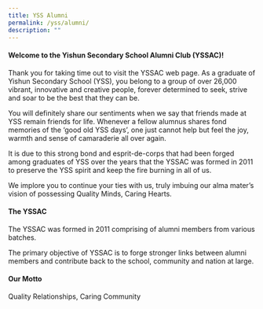 ```yaml
---
title: YSS Alumni
permalink: /yss/alumni/
description: ""
---
```

#### Welcome to the Yishun Secondary School Alumni Club (YSSAC)!

  

Thank you for taking time out to visit the YSSAC web page. As a graduate of Yishun Secondary School (YSS), you belong to a group of over 26,000 vibrant, innovative and creative people, forever determined to seek, strive and soar to be the best that they can be.

  

You will definitely share our sentiments when we say that friends made at YSS remain friends for life. Whenever a fellow alumnus shares fond memories of the ‘good old YSS days’, one just cannot help but feel the joy, warmth and sense of camaraderie all over again.

  

It is due to this strong bond and esprit-de-corps that had been forged among graduates of YSS over the years that the YSSAC was formed in 2011 to preserve the YSS spirit and keep the fire burning in all of us.

  

We implore you to continue your ties with us, truly imbuing our alma mater’s vision of possessing Quality Minds, Caring Hearts.

  

#### The YSSAC


The YSSAC was formed in 2011 comprising of alumni members from various batches.  

  

The primary objective of YSSAC is to forge stronger links between alumni members and contribute back to the school, community and nation at large.

#### Our Motto

Quality Relationships, Caring Community